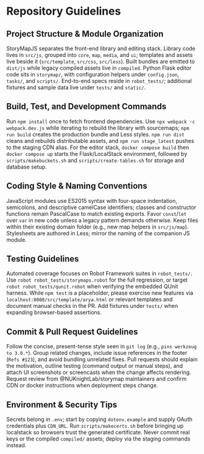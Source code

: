 # Repository Guidelines

## Project Structure & Module Organization
StoryMapJS separates the front-end library and editing stack. Library code lives in `src/js`, grouped into `core`, `map`, `media`, and `ui`; templates and assets live beside it (`src/template`, `src/css`, `src/less`). Built bundles are emitted to `dist/js` while legacy compiled assets live in `compiled`. Python Flask editor code sits in `storymap/`, with configuration helpers under `config.json`, `tasks/`, and `scripts/`. End-to-end specs reside in `robot_tests/`; additional fixtures and sample data live under `tests/` and `static/`.

## Build, Test, and Development Commands
Run `npm install` once to fetch frontend dependencies. Use `npx webpack -c webpack.dev.js` while iterating to rebuild the library with sourcemaps; `npm run build` creates the production bundle and Less styles. `npm run dist` cleans and rebuilds distributable assets, and `npm run stage_latest` pushes to the staging CDN alias. For the editor stack, `docker compose build` then `docker compose up` starts the Flask/LocalStack environment, followed by `scripts/makebuckets.sh` and `scripts/create-tables.sh` for storage and database setup.

## Coding Style & Naming Conventions
JavaScript modules use ES2015 syntax with four-space indentation, semicolons, and descriptive camelCase identifiers; classes and constructor functions remain PascalCase to match existing exports. Favor `const`/`let` over `var` in new code unless a legacy pattern demands otherwise. Keep files within their existing domain folder (e.g., new map helpers in `src/js/map`). Stylesheets are authored in Less; mirror the naming of the companion JS module.

## Testing Guidelines
Automated coverage focuses on Robot Framework suites in `robot_tests/`. Use `robot robot_tests/storymaps.robot` for the full regression, or target `robot robot_tests/qunit.robot` when verifying the embedded QUnit harness. While `npm test` is a placeholder, please exercise new features via `localhost:8000/src/template/arya.html` or relevant templates and document manual checks in the PR. Add fixtures under `tests/` when expanding browser-based assertions.

## Commit & Pull Request Guidelines
Follow the concise, present-tense style seen in `git log` (e.g., `pins werkzeug to 3.0.*`). Group related changes, include issue references in the footer (`Refs #123`), and avoid bundling unrelated fixes. Pull requests should explain the motivation, outline testing (command output or manual steps), and attach UI screenshots or screencasts when the change affects rendering. Request review from @NUKnightLab/storymap maintainers and confirm CDN or docker instructions when deployment steps change.

## Environment & Security Tips
Secrets belong in `.env`; start by copying `dotenv.example` and supply OAuth credentials plus `CDN_URL`. Run `scripts/makecerts.sh` before bringing up localstack so browsers trust the generated certificate. Never commit real keys or the compiled `compiled/` assets; deploy via the staging commands instead.
